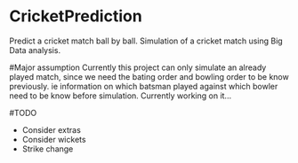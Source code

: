 # CricketPrediction
Predict a cricket match ball by ball. Simulation of a cricket match using Big Data analysis.

#Major assumption
Currently this project can only simulate an already played match, since we need the bating order and bowling order to be know previously. ie information on which batsman played against which bowler need to be know before simulation. Currently working on it...



#TODO
- Consider extras
- Consider wickets
- Strike change
